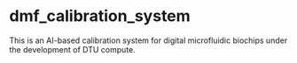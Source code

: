 # dmf_calibration_system
This is an AI-based calibration system for digital microfluidic biochips under the development of DTU compute.

